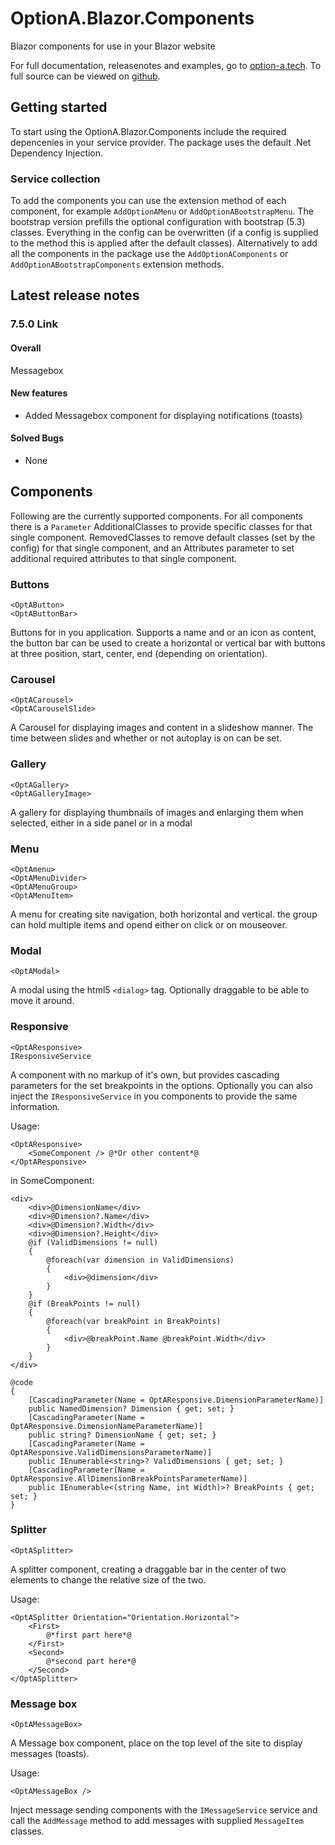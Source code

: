 # OptionA.Blazor.Components
Blazor components for use in your Blazor website

For full documentation, releasenotes and examples, go to [option-a.tech](https://www.option-a.tech/documentation/blazor/components). To full source can be viewed on [github](https://github.com/evdboom/OptionA.Blazor).

## Getting started
To start using the OptionA.Blazor.Components include the required depencenies in your service provider. The package uses the default .Net Dependency Injection.

### Service collection
To add the components you can use the extension method of each component, for example `AddOptionAMenu` or `AddOptionABootstrapMenu`. The bootstrap version prefills the optional configuration with bootstrap (5.3) classes. Everything in the config can be overwritten (if a config is supplied to the method this is applied after the default classes).
Alternatively to add all the components in the package use the `AddOptionAComponents` or `AddOptionABootstrapComponents` extension methods.

## Latest release notes
### 7.5.0 Link
#### Overall
Messagebox

#### New features
- Added Messagebox component for displaying notifications (toasts)

#### Solved Bugs
- None

## Components
Following are the currently supported components. For all components there is a `Parameter` AdditionalClasses to provide specific classes for that single component. RemovedClasses to remove default classes (set by the config) for that single component, and an Attributes parameter to set additional required attributes to that single component.

### Buttons
```
<OptAButton>
<OptAButtonBar>
```
Buttons for in you application. Supports a name and or an icon as content, the button bar can be used to create a horizontal or vertical bar with buttons at three position, start, center, end (depending on orientation).

### Carousel
```
<OptACarousel>
<OptACarouselSlide>
```
A Carousel for displaying images and content in a slideshow manner. The time between slides and whether or not autoplay is on can be set.

### Gallery
```
<OptAGallery>
<OptAGalleryImage>
```
A gallery for displaying thumbnails of images and enlarging them when selected, either in a side panel or in a modal

### Menu
```
<OptAmenu>
<OptAMenuDivider>
<OptAMenuGroup>
<OptAMenuItem>
```
A menu for creating site navigation, both horizontal and vertical. the group can hold multiple items and opend either on click or on mouseover.

### Modal
```
<OptAModal>
```
A modal using the html5 `<dialog>` tag. Optionally draggable to be able to move it around.

### Responsive
```
<OptAResponsive>
IResponsiveService
```
A component with no markup of it's own, but provides cascading parameters for the set breakpoints in the options. Optionally you can also inject the `IResponsiveService` in you components to provide the same information.

Usage:
```
<OptAResponsive>
	<SomeComponent /> @*Or other content*@
</OptAResponsive>
```

in SomeComponent:
```
<div>
    <div>@DimensionName</div>
    <div>@Dimension?.Name</div>
    <div>@Dimension?.Width</div>
    <div>@Dimension?.Height</div>
    @if (ValidDimensions != null)
    {
        @foreach(var dimension in ValidDimensions)
        {
            <div>@dimension</div>
        }
    }
    @if (BreakPoints != null)
    {
        @foreach(var breakPoint in BreakPoints)
        {
            <div>@breakPoint.Name @breakPoint.Width</div>
        }
    }
</div>

@code
{
    [CascadingParameter(Name = OptAResponsive.DimensionParameterName)]
    public NamedDimension? Dimension { get; set; }
    [CascadingParameter(Name = OptAResponsive.DimensionNameParameterName)]
    public string? DimensionName { get; set; }
    [CascadingParameter(Name = OptAResponsive.ValidDimensionsParameterName)]
    public IEnumerable<string>? ValidDimensions { get; set; }
    [CascadingParameter(Name = OptAResponsive.AllDimensionBreakPointsParameterName)]
    public IEnumerable<(string Name, int Width)>? BreakPoints { get; set; }
}
```

### Splitter
```
<OptASplitter>
```
A splitter component, creating a draggable bar in the center of two elements to change the relative size of the two.

Usage:
```
<OptASplitter Orientation="Orientation.Horizontal">
    <First>
        @*first part here*@
    </First>
    <Second>
        @*second part here*@
    </Second>
</OptASplitter>
```

### Message box
```
<OptAMessageBox>
```
A Message box component, place on the top level of the site to display messages (toasts).

Usage:
```
<OptAMessageBox />
```
Inject message sending components with the `IMessageService` service and call the `AddMessage` method to add messages with supplied `MessageItem` classes.

